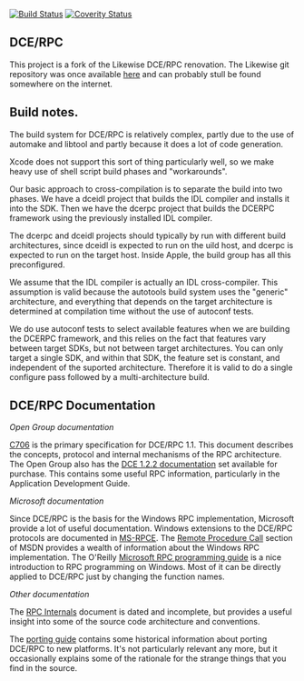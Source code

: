 [![Build Status](https://travis-ci.org/jpeach/dcerpc.svg?branch=master)](https://travis-ci.org/jpeach/dcerpc)
[![Coverity Status](https://scan.coverity.com/projects/6628/badge.svg)](https://scan.coverity.com/projects/dce-rpc)

DCE/RPC
-------

This project is a fork of the Likewise DCE/RPC renovation.  The
Likewise git repository was once available
[here](git://git.likewisesoftware.com/likewise-open.git) and can
probably stull be found somewhere on the internet.

Build notes.
------------

The build system for DCE/RPC is relatively complex, partly due to
the use of automake and libtool and partly because it does a lot
of code generation.

Xcode does not support this sort of thing particularly well, so we
make heavy use of shell script build phases and "workarounds".

Our basic approach to cross-compilation is to separate the build
into two phases. We have a dceidl project that builds the IDL
compiler and installs it into the SDK. Then we have the dcerpc
project that builds the DCERPC framework using the previously
installed IDL compiler.

The dcerpc and dceidl projects should typically by run with different
build architectures, since dceidl is expected to run on the uild
host, and dcerpc is expected to run on the target host. Inside
Apple, the build group has all this preconfigured.

We assume that the IDL compiler is actually an IDL cross-compiler.
This assumption is valid because the autotools build system uses
the "generic" architecture, and everything that depends on the
target architecture is determined at compilation time without the
use of autoconf tests.

We do use autoconf tests to select available features when we are
building the DCERPC framework, and this relies on the fact that
features vary between target SDKs, but not between target architectures.
You can only target a single SDK, and within that SDK, the feature
set is constant, and independent of the suported architecture.
Therefore it is valid to do a single configure pass followed by a
multi-architecture build.

DCE/RPC Documentation
--------------------

*Open Group documentation*

[C706](http://www.opengroup.org/onlinepubs/9629399/) is the primary
specification for DCE/RPC 1.1. This document describes the concepts,
protocol and internal mechanisms of the RPC architecture. The Open
Group also has the
[DCE 1.2.2 documentation](http://www.opengroup.org/bookstore/catalog/t151x.htm)
set available for purchase. This contains some useful RPC information,
particularly in the Application Development Guide.

*Microsoft documentation*

Since DCE/RPC is the basis for the Windows RPC implementation,
Microsoft provide a lot of useful documentation. Windows extensions
to the DCE/RPC protocols are documented in
[MS-RPCE](http://msdn.microsoft.com/en-us/library/cc243560.aspx).
The [Remote Procedure Call](https://msdn.microsoft.com/en-us/library/aa378651.aspx)
section of MSDN provides a wealth of information about the Windows
RPC implementation. The O'Reilly
[Microsoft RPC programming guide](http://openlibrary.org/books/OL555525M/Microsoft_RPC_programming_guide)
is a nice introduction to RPC programming on Windows. Most of it
can be directly applied to DCE/RPC just by changing the function
names.

*Other documentation*

The [RPC Internals](docs/rpc-internals.pdf) document is dated and
incomplete, but provides a useful insight into some of the source
code architecture and conventions.

The [porting guide](docs/rpc-porting.pdf) contains some historical
information about porting DCE/RPC to new platforms. It's not
particularly relevant any more, but it occasionally explains some
of the rationale for the strange things that you find in the source.
